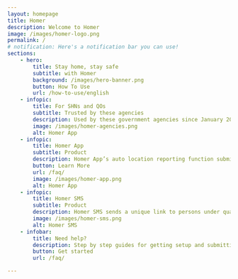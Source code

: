 ```yaml
---
layout: homepage
title: Homer
description: Welcome to Homer
image: /images/homer-logo.png
permalink: /
# notification: Here's a notification bar you can use!
sections:
    - hero:
        title: Stay home, stay safe
        subtitle: with Homer
        background: /images/hero-banner.png
        button: How To Use
        url: /how-to-use/english
    - infopic:
        title: For SHNs and QOs
        subtitle: Trusted by these agencies
        description: Used by these government agencies since January 2020 for persons under Stay Home Notices (SHN) and Quarantine Orders (QO).
        image: /images/homer-agencies.png
        alt: Homer App
    - infopic:
        title: Homer App
        subtitle: Product
        description: Homer App’s auto location reporting function submits your current location to the relevant authorities multiple times a day. It also enables the submission of health reports, consisting of a selfie for identity verification, and your health status three times a day.
        button: Learn More
        url: /faq/
        image: /images/homer-app.png
        alt: Homer App
    - infopic:
        title: Homer SMS
        subtitle: Product
        description: Homer SMS sends a unique link to persons under quarantine or Stay Home Notice (SHN) for them to update their location through a browser. For more information, email us <a target="_blank" href="https://go.gov.sg/homer-feedback">here</a>
        image: /images/homer-sms.png
        alt: Homer SMS
    - infobar:
        title: Need help?
        description: Step by step guides for getting setup and submitting reports available in English, Chinese, Tamil, Bengali, Thai, and Burmese
        button: Get started
        url: /faq/

---
```

